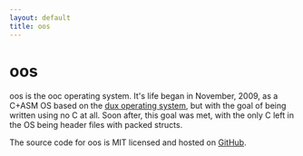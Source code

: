 ```yaml
---
layout: default
title: oos
---
```


# oos

oos is the ooc operating system. It's life began in November, 2009, as a C+ASM
OS based on the [dux operating system](http://github.com/RockerMONO/dux), but
with the goal of being written using no C at all. Soon after, this goal was
met, with the only C left in the OS being header files with packed structs.

The source code for oos is MIT licensed and hosted on
[GitHub](http://github.com/tsion/oos).
